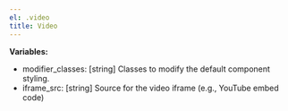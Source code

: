```yaml
---
el: .video
title: Video
---
```


__Variables:__
* modifier_classes: [string] Classes to modify the default component styling.
* iframe_src: [string] Source for the video iframe (e.g., YouTube embed code)

